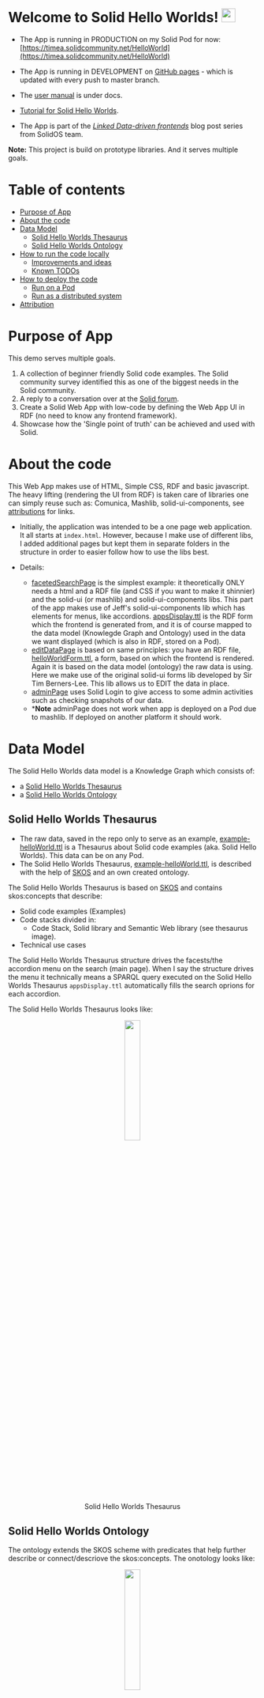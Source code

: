# Welcome to Solid Hello Worlds! <img src="https://media.giphy.com/media/hvRJCLFzcasrR4ia7z/giphy.gif" width="28">

* The App is running in PRODUCTION on my Solid Pod for now: [https://timea.solidcommunity.net/HelloWorld](https://timea.solidcommunity.net/HelloWorld)
* The App is running in DEVELOPMENT on [GitHub pages](https://timea-solid.github.io/SolidHelloWorlds/) - which is updated with every push to master branch.

* The [user manual](https://github.com/timea-solid/SolidHelloWorlds/blob/master/docs/UserManual.md) is under docs.

* [Tutorial for Solid Hello Worlds](https://timea.solidcommunity.net/Blog%20posts/2022/Solid%20Hello%20Worlds%20-%20tutorial/).

* The App is part of the *[Linked Data-driven frontends](https://solidos.solidcommunity.net/)* blog post series from SolidOS team.

**Note:** This project is build on prototype libraries. And it serves multiple goals.

# Table of contents

- [Purpose of App](#purpose-of-app)
- [About the code](#about-the-code)
- [Data Model](#data-model)
  - [Solid Hello Worlds Thesaurus](#solid-hello-worlds-thesaurus)
  - [Solid Hello Worlds Ontology](#solid-hello-worlds-ontology)
- [How to run the code locally](#how-to-run-the-code-locally)
  - [Improvements and ideas](#improvements-and-ideas)
  - [Known TODOs](#known-todos)
- [How to deploy the code](#how-to-deploy-the-code)
  - [Run on a Pod](#run-on-a-pod)
  - [Run as a distributed system](#run-as-a-distributed-system)
- [Attribution](#attribution)

# Purpose of App

This demo serves multiple goals.

1) A collection of beginner friendly Solid code examples. The Solid community survey identified this as one of the biggest needs in the Solid community.
2) A reply to a conversation over at the [Solid forum](https://forum.solidproject.org/t/yet-another-solid-hello-world/4883/38).
3) Create a Solid Web App with low-code by defining the Web App UI in RDF (no need to know any frontend framework).
4) Showcase how the 'Single point of truth' can be achieved and used with Solid.

# About the code

This Web App makes use of HTML, Simple CSS, RDF and basic javascript. The heavy lifting (rendering the UI from RDF) is taken care of libraries one can simply reuse such as: Comunica, Mashlib, solid-ui-components, see [attributions](#Attribution) for links.

* Initially, the application was intended to be a one page web application. It all starts at `index.html`. However, because I make use of different libs, I added additional pages but kept them in separate folders in the structure in order to easier follow how to use the libs best.

* Details:
  * [facetedSearchPage](https://github.com/timea-solid/SolidHelloWorlds/tree/master/src/facetedSearchPage) is the simplest example: it theoretically ONLY needs a html and a RDF file (and CSS if you want to make it shinnier) and the solid-ui (or mashlib) and solid-ui-components libs. This part of the app makes use of Jeff's solid-ui-components lib which has elements for menus, like accordions. [appsDisplay.ttl](https://github.com/timea-solid/SolidHelloWorlds/blob/master/src/facetedSearchPage/appsDisplay.ttl) is the RDF form which the frontend is generated from, and it is of course mapped to the data model (Knowlegde Graph and Ontology) used in the data we want displayed (which is also in RDF, stored on a Pod).
  * [editDataPage](https://github.com/timea-solid/SolidHelloWorlds/tree/master/src/editDataPage) is based on same principles: you have an RDF file, [helloWorldForm.ttl](https://github.com/timea-solid/SolidHelloWorlds/blob/master/src/editDataPage/helloWorldForm.ttl), a form, based on which the frontend is rendered. Again it is based on the data model (ontology) the raw data is using. Here we make use of the original solid-ui forms lib developed by Sir Tim Berners-Lee. This lib allows us to EDIT the data in place.
  * [adminPage](https://github.com/timea-solid/SolidHelloWorlds/tree/master/src/adminPage) uses Solid Login to give access to some admin activities such as checking snapshots of our data.
  * ***Note** adminPage does not work when app is deployed on a Pod due to mashlib. If deployed on another platform it should work.

# Data Model

The Solid Hello Worlds data model is a Knowledge Graph which consists of:

* a [Solid Hello Worlds Thesaurus](https://github.com/timea-solid/SolidHelloWorlds/blob/master/data/example_helloWorld.ttl)
* a [Solid Hello Worlds Ontology](https://github.com/timea-solid/SolidHelloWorlds/blob/master/data/SolidHelloWorldOntology.ttl)

## Solid Hello Worlds Thesaurus

* The raw data, saved in the repo only to serve as an example, [example-helloWorld.ttl](https://github.com/timea-solid/SolidHelloWorlds/blob/master/data/example_helloWorld.ttl) is a Thesaurus about Solid code examples (aka. Solid Hello Worlds). This data can be on any Pod.
* The Solid Hello Worlds Thesaurus, [example-helloWorld.ttl](https://github.com/timea-solid/SolidHelloWorlds/blob/master/data/example_helloWorld.ttl), is described with the help of [SKOS](https://www.w3.org/2004/02/skos/) and an own created ontology.

The Solid Hello Worlds Thesaurus is based on [SKOS](https://www.w3.org/2004/02/skos/) and contains skos:concepts that describe:

* Solid code examples (Examples)
* Code stacks divided in:
  * Code Stack, Solid library and Semantic Web library (see thesaurus image).
* Technical use cases

The Solid Hello Worlds Thesaurus structure drives the facests/the accordion menu on the search (main page). When I say the structure drives the menu it technically means a SPARQL query executed on the Solid Hello Worlds Thesaurus `appsDisplay.ttl` automatically fills the search oprions for each accordion.

The Solid Hello Worlds Thesaurus looks like:

<p align="center">
   <img width="25%" src="/docs/resources/knowledgeGraph/SolidHelloWorldsSKOSThesaurus.png">
   </br>Solid Hello Worlds Thesaurus
</p>

## Solid Hello Worlds Ontology

The ontology extends the SKOS scheme with predicates that help further describe or connect/descriove the skos:concepts. The onotology looks like:

<p align="center">
   <img width="25%" src="/docs/resources/knowledgeGraph/SolidHelloWorldsOntology.png">
    </br>Solid Hello Worlds Ontology
</p>

# How to run the code locally

1. Git clone repo.
2. OPTIONAL: Change the links to the data model and forms over in the [config.js](https://github.com/timea-solid/SolidHelloWorlds/blob/master/src/config.js). Defaults are the KG and form of the project.
3. OPTIONAL: Change the link to the appsDisplay.ttl over in the [index.html](https://github.com/timea-solid/SolidHelloWorlds/blob/9bcb50f34c1e457427c0c72393f1ca4976005254/index.html#L24)
4. OPTIONAL: Change the link to your KG in the appsDisplay.ttl [L20](https://github.com/timea-solid/SolidHelloWorlds/blob/9bcb50f34c1e457427c0c72393f1ca4976005254/src/facetedSearchPage/appsDisplay.ttl#L20) and [L42](https://github.com/timea-solid/SolidHelloWorlds/blob/9bcb50f34c1e457427c0c72393f1ca4976005254/src/facetedSearchPage/appsDisplay.ttl#L42)
5. Run with `npm run start` or `npx vite`.

***NOTE*** Unfortunately solid-ui only works with absolute URLs reason why the development KG and forms are the ones deployed on my Pod. 

## Improvements and ideas

* There are problems with usage of GROUP_CONCAT which give XMLSchema#string in SPARQL queries. However the SPARQL queries and the thesaurus structure was changed to overcome this need.
* If you have improvement ideas or find bugs please open a Git Issue.
* Feel free to commit PRs.

## Known TODOs

* see [Git Issues](https://github.com/timea-solid/SolidHelloWorlds/issues)

# How to deploy the code

Read about my [experiements with deployments of the app](./docs/deploymentExperiments.md).

## Run on a Pod

1. Create a folder on your Pod and [make it public](https://github.com/SolidOS/userguide/blob/main/views/sharing/userguide.md#add).
2. Deploy the data from this project to the Pod in the same exact structure. Be sure to have data, src, lib, static, index.html and their contents on your Pod.
3. Change the links to the data model and forms over in the [config.js](https://github.com/timea-solid/SolidHelloWorlds/blob/master/src/config.js). Defaults are the KG and form of the project which will not work.
4. Change the link to the appsDisplay.ttl over in the [index.html](https://github.com/timea-solid/SolidHelloWorlds/blob/9bcb50f34c1e457427c0c72393f1ca4976005254/index.html#L24)
5. Change the link to your KG in the appsDisplay.ttl [L20](https://github.com/timea-solid/SolidHelloWorlds/blob/9bcb50f34c1e457427c0c72393f1ca4976005254/src/facetedSearchPage/appsDisplay.ttl#L20) and [L42](https://github.com/timea-solid/SolidHelloWorlds/blob/9bcb50f34c1e457427c0c72393f1ca4976005254/src/facetedSearchPage/appsDisplay.ttl#L42)
6. Navigate to your the Pod folder name you created for your project and you should see the index.html rendered.

Example: my running demo is simply on my Pod, in a HelloWorld folder over at: [https://timea.solidcommunity.net/HelloWorld/components/](https://timea.solidcommunity.net/HelloWorld/src/). I made sure the HelloWorld folder has public access.  

***NOTE*** make sure to use minified versions of the libs (solid-ui, mashlib especially) otherwise the app load quite slow.
***NOTE*** the adminPage is not working on a Pod deployment due to mashlib.
***NOTE*** Unfortunately solid-ui only works with absolute URLs reason why the development KG and forms are the ones deployed on my Pod. 

## Run as a distributed system

1. Create a folder on a Pod and [make it public](https://github.com/SolidOS/userguide/blob/main/views/sharing/userguide.md#add).
2. Rename the KG [example-helloWorld.ttl](https://github.com/timea-solid/SolidHelloWorlds/blob/master/data/example_helloWorld.ttl) to helloWorld.ttl and deploy in the new folder.
3. Create a folder on a Pod for your forms, can be the same folder or separate folders for each form. Make sure they are publicly readable.
4. Deploy the [appsDisplay.ttl](https://github.com/timea-solid/SolidHelloWorlds/blob/master/src/facetedSearchPage/appsDisplay.ttl) form and the [helloWorldForm.ttl](https://github.com/timea-solid/SolidHelloWorlds/blob/master/src/editDataPage/helloWorldForm.ttl) form to the new folder/s. Keep the names.
5. Change the links to the data model and forms over in the [config.js](https://github.com/timea-solid/SolidHelloWorlds/blob/master/src/config.js). Defaults are the KG and form of the project which will not work.
7. Change the link to the appsDisplay.ttl over in the [index.html](https://github.com/timea-solid/SolidHelloWorlds/blob/9bcb50f34c1e457427c0c72393f1ca4976005254/index.html#L24)
8. Change the link to your KG in the appsDisplay.ttl [L20](https://github.com/timea-solid/SolidHelloWorlds/blob/9bcb50f34c1e457427c0c72393f1ca4976005254/src/facetedSearchPage/appsDisplay.ttl#L20) and [L42](https://github.com/timea-solid/SolidHelloWorlds/blob/9bcb50f34c1e457427c0c72393f1ca4976005254/src/facetedSearchPage/appsDisplay.ttl#L42)
9. Navigate to your project on your platform and you should see the index.html rendered.

***NOTE*** make sure to use minified versions of the libs (solid-ui, mashlib especially) otherwise the app load quite slow.
***NOTE*** the adminPage is not working on a Pod deployment due to mashlib.
***NOTE*** Unfortunately solid-ui only works with absolute URLs reason why in the config.js we need full URLs. 

Example: my running demo is deployed, in this case, on two of my Pods. Main code is over at HelloWorld folder on [https://timea.solidcommunity.net/SolidHelloWorldDistributed/](https://timea.solidcommunity.net/HelloWorld/src/). The data and forms are on another Pod over at: [https://solidweb.me/timeacss/public/SolidHelloWorlds/](https://solidweb.me/timeacss/public/SolidHelloWorlds/). I made sure the SolidHelloWorlds folder has public access because this is where the single point of truth (the KG) is.  

# Attribution

* [Jeff Zucker's solid-ui-components](https://github.com/jeff-zucker/solid-ui-components)
* [Simple CSS](https://simplecss.org/)
* [Comunica - a knowedge graph querying framework for JavaScript](https://github.com/comunica/comunica)
* [Mashlib - Solid compatible library for application-level functionality](https://github.com/solid/mashlib)
* [Solid-ui forms - User interface widgetsand utility for Solid](https://github.com/SolidOS/solid-ui)
